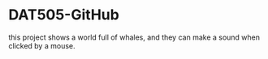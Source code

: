 # DAT505-GitHub
this project shows a world full of whales, and they can make a sound when clicked by a mouse.
